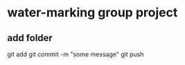 # water-marking group project
add folder
-----------------------------
git add <folder-name>
git commit -m "some message"
git push
